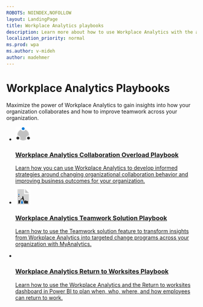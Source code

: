 ```yaml
---
ROBOTS: NOINDEX,NOFOLLOW
layout: LandingPage
title: Workplace Analytics playbooks
description: Learn more about how to use Workplace Analytics with the available playbooks
localization_priority: normal 
ms.prod: wpa
ms.author: v-mideh
author: madehmer
---
```

# Workplace Analytics Playbooks

Maximize the power of Workplace Analytics to gain insights into how your organization collaborates and how to improve teamwork across your organization.

<ul class="cardsM panelContent singlePanelContent cols cols2">
    <li>
        <a href="https://docs.microsoft.com/workplace-analytics/tutorials/Collaboration-overload-playbook.pdf">
        <div class="cardSize">
            <div class="cardPadding">
                <div class="card">
                    <div class="cardImageOuter">
                        <div class="cardImage">
                            <img src="../Images/icon-collaboration.png" alt="" />
                        </div>
                    </div>
                    <div class="cardText">
                        <h3>Workplace Analytics Collaboration Overload Playbook</h3>
                        <p>Learn how you can use Workplace Analytics to develop informed strategies around changing organizational collaboration behavior and improving business outcomes for your organization.</p>
                    </div>
                </div>
            </div>
        </div>
        </a>
    </li>
    <li>
        <a href="https://docs.microsoft.com/workplace-analytics/tutorials/Teamwork-solution-playbook.pdf">
        <div class="cardSize">
            <div class="cardPadding">
                <div class="card">
                    <div class="cardImageOuter">
                        <div class="cardImage">
                            <img src="../Images/icon-analytics.png" alt="" />
                        </div>
                    </div>
                    <div class="cardText">
                        <h3>Workplace Analytics Teamwork Solution Playbook</h3>
                        <p>Learn how to use the Teamwork solution feature to transform insights from Workplace Analytics into targeted change programs across your organization with MyAnalytics. </p>
                    </div>
                </div>
            </div>
        </div>
        </a>
    </li>
    <li>
        <a href="https://docs.microsoft.com/workplace-analytics/tutorials/Return-to-worksites-playbook.pdf">
        <div class="cardSize">
            <div class="cardPadding">
                <div class="card">
                    <div class="cardImageOuter">
                        <div class="cardImage">
                            <img src="../Images/icon-returntoWorksites.png" alt="" />
                        </div>
                    </div>
                    <div class="cardText">
                        <h3>Workplace Analytics Return to Worksites Playbook</h3>
                        <p>Learn how to use the Workplace Analytics and the Return to worksites dashboard in Power BI to plan when, who, where, and how employees can return to work.</p>
                    </div>
                </div>
            </div>
        </div>
        </a>
    </li>
